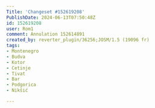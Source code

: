 ```yaml
---
Title: 'Changeset #152619208'
PublishDate: 2024-06-13T07:50:48Z
id: 152619208
user: Rom1
comment: Annulation 152614891
created_by: reverter_plugin/36256;JOSM/1.5 (19096 fr)
tags:
- Montenegro
- Budva
- Kotor
- Cetinje
- Tivat
- Bar
- Podgorica
- Nikšić

---
```

